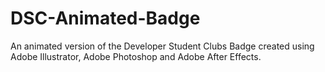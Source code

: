# DSC-Animated-Badge
An animated version of the Developer Student Clubs Badge created using Adobe Illustrator, Adobe Photoshop and Adobe After Effects.
